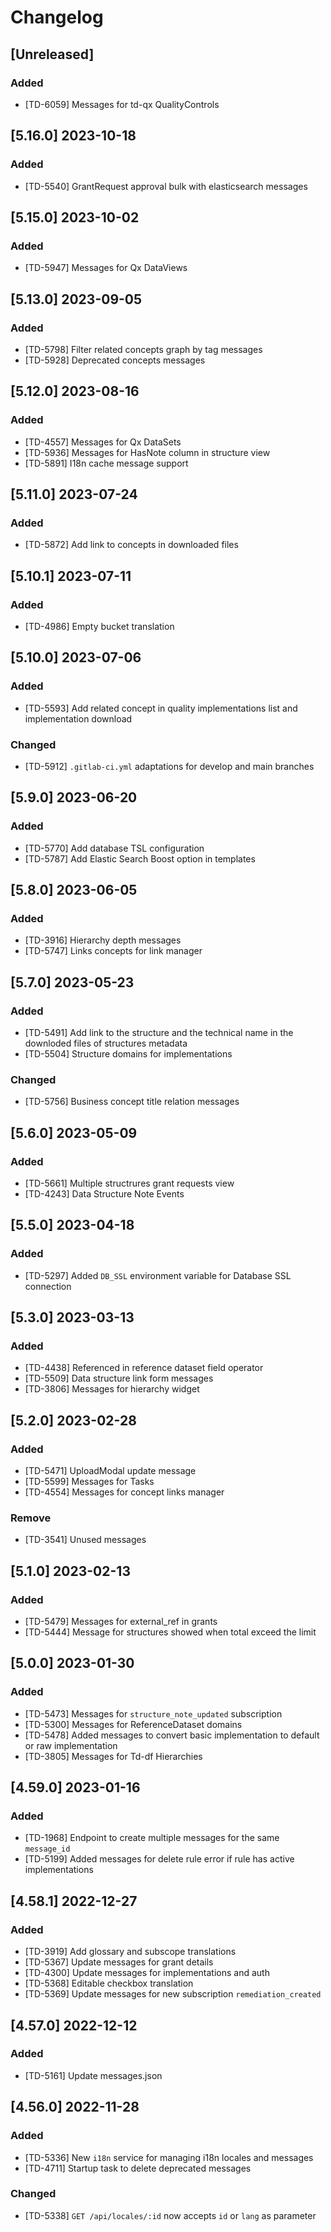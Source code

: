 # Changelog

## [Unreleased]

### Added

- [TD-6059] Messages for td-qx QualityControls

## [5.16.0] 2023-10-18

### Added

- [TD-5540] GrantRequest approval bulk with elasticsearch messages

## [5.15.0] 2023-10-02

### Added

- [TD-5947] Messages for Qx DataViews

## [5.13.0] 2023-09-05

### Added

- [TD-5798] Filter related concepts graph by tag messages
- [TD-5928] Deprecated concepts messages

## [5.12.0] 2023-08-16

### Added

- [TD-4557] Messages for Qx DataSets
- [TD-5936] Messages for HasNote column in structure view
- [TD-5891] I18n cache message support

## [5.11.0] 2023-07-24

### Added

- [TD-5872] Add link to concepts in downloaded files

## [5.10.1] 2023-07-11

### Added

- [TD-4986] Empty bucket translation

## [5.10.0] 2023-07-06

### Added

- [TD-5593] Add related concept in quality implementations list and implementation download

### Changed

- [TD-5912] `.gitlab-ci.yml` adaptations for develop and main branches

## [5.9.0] 2023-06-20

### Added

- [TD-5770] Add database TSL configuration
- [TD-5787] Add Elastic Search Boost option in templates

## [5.8.0] 2023-06-05

### Added

- [TD-3916] Hierarchy depth messages
- [TD-5747] Links concepts for link manager

## [5.7.0] 2023-05-23

### Added

- [TD-5491] Add link to the structure and the technical name in the downloded files of structures metadata
- [TD-5504] Structure domains for implementations

### Changed

- [TD-5756] Business concept title relation messages

## [5.6.0] 2023-05-09

### Added

- [TD-5661] Multiple structrures grant requests view
- [TD-4243] Data Structure Note Events

## [5.5.0] 2023-04-18

### Added

- [TD-5297] Added `DB_SSL` environment variable for Database SSL connection

## [5.3.0] 2023-03-13

### Added

- [TD-4438] Referenced in reference dataset field operator
- [TD-5509] Data structure link form messages
- [TD-3806] Messages for hierarchy widget

## [5.2.0] 2023-02-28

### Added

- [TD-5471] UploadModal update message
- [TD-5599] Messages for Tasks
- [TD-4554] Messages for concept links manager

### Remove

- [TD-3541] Unused messages

## [5.1.0] 2023-02-13

### Added

- [TD-5479] Messages for external_ref in grants
- [TD-5444] Message for structures showed when total exceed the limit

## [5.0.0] 2023-01-30

### Added

- [TD-5473] Messages for `structure_note_updated` subscription
- [TD-5300] Messages for ReferenceDataset domains
- [TD-5478] Added messages to convert basic implementation to default or raw
  implementation
- [TD-3805] Messages for Td-df Hierarchies

## [4.59.0] 2023-01-16

### Added

- [TD-1968] Endpoint to create multiple messages for the same `message_id`
- [TD-5199] Added messages for delete rule error if rule has active
  implementations

## [4.58.1] 2022-12-27

### Added

- [TD-3919] Add glossary and subscope translations
- [TD-5367] Update messages for grant details
- [TD-4300] Update messages for implementations and auth
- [TD-5368] Editable checkbox translation
- [TD-5369] Update messages for new subscription `remediation_created`

## [4.57.0] 2022-12-12

### Added

- [TD-5161] Update messages.json

## [4.56.0] 2022-11-28

### Added

- [TD-5336] New `i18n` service for managing i18n locales and messages
- [TD-4711] Startup task to delete deprecated messages

### Changed

- [TD-5338] `GET /api/locales/:id` now accepts `id` or `lang` as parameter
